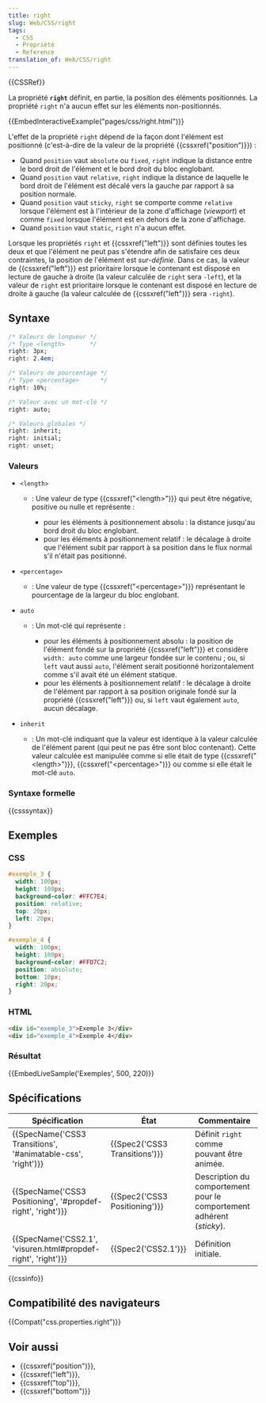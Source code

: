 ```yaml
---
title: right
slug: Web/CSS/right
tags:
  - CSS
  - Propriété
  - Reference
translation_of: Web/CSS/right
---
```


{{CSSRef}}

La propriété **`right`** définit, en partie, la position des éléments positionnés. La propriété `right` n'a aucun effet sur les éléments non-positionnés.

{{EmbedInteractiveExample("pages/css/right.html")}}

L'effet de la propriété `right` dépend de la façon dont l'élément est positionné (c'est-à-dire de la valeur de la propriété {{cssxref("position")}}) :

- Quand `position` vaut `absolute` ou `fixed`, `right` indique la distance entre le bord droit de l'élément et le bord droit du bloc englobant.
- Quand `position` vaut `relative`, `right` indique la distance de laquelle le bord droit de l'élément est décalé vers la gauche par rapport à sa position normale.
- Quand `position` vaut `sticky`, `right` se comporte comme `relative` lorsque l'élément est à l'intérieur de la zone d'affichage (_viewport_) et comme `fixed` lorsque l'élément est en dehors de la zone d'affichage.
- Quand `position` vaut `static`, `right` n'a aucun effet.

Lorsque les propriétés `right` et {{cssxref("left")}} sont définies toutes les deux et que l'élément ne peut pas s'étendre afin de satisfaire ces deux contraintes, la position de l'élément est _sur-définie._ Dans ce cas, la valeur de {{cssxref("left")}} est prioritaire lorsque le contenant est disposé en lecture de gauche à droite (la valeur calculée de `right` sera `-left`), et la valeur de `right` est prioritaire lorsque le contenant est disposé en lecture de droite à gauche (la valeur calculée de {{cssxref("left")}} sera `-right`).

## Syntaxe

```css
/* Valeurs de longueur */
/* Type <length>       */
right: 3px;
right: 2.4em;

/* Valeurs de pourcentage */
/* Type <percentage>      */
right: 10%;

/* Valeur avec un mot-clé */
right: auto;

/* Valeurs globales */
right: inherit;
right: initial;
right: unset;
```

### Valeurs

- `<length>`

  - : Une valeur de type {{cssxref("&lt;length&gt;")}} qui peut être négative, positive ou nulle et représente :

    - pour les éléments à positionnement absolu : la distance jusqu'au bord droit du bloc englobant.
    - pour les éléments à positionnement relatif : le décalage à droite que l'élément subit par rapport à sa position dans le flux normal s'il n'était pas positionné.

- `<percentage>`
  - : Une valeur de type {{cssxref("&lt;percentage&gt;")}} représentant le pourcentage de la largeur du bloc englobant.
- `auto`

  - : Un mot-clé qui représente :

    - pour les éléments à positionnement absolu : la position de l'élément fondé sur la propriété {{cssxref("left")}} et considère `width: auto` comme une largeur fondée sur le contenu ; ou, si `left` vaut aussi `auto`, l'élément serait positionné horizontalement comme s'il avait été un élément statique.
    - pour les éléments à positionnement relatif : le décalage à droite de l'élément par rapport à sa position originale fondé sur la propriété {{cssxref("left")}} ou, si `left` vaut également `auto`, aucun décalage.

- `inherit`
  - : Un mot-clé indiquant que la valeur est identique à la valeur calculée de l'élément parent (qui peut ne pas être sont bloc contenant). Cette valeur calculée est manipulée comme si elle était de type {{cssxref("&lt;length&gt;")}}, {{cssxref("&lt;percentage&gt;")}} ou comme si elle était le mot-clé `auto`.

### Syntaxe formelle

{{csssyntax}}

## Exemples

### CSS

```css
#exemple_3 {
  width: 100px;
  height: 100px;
  background-color: #FFC7E4;
  position: relative;
  top: 20px;
  left: 20px;
}

#exemple_4 {
  width: 100px;
  height: 100px;
  background-color: #FFD7C2;
  position: absolute;
  bottom: 10px;
  right: 20px;
}
```

### HTML

```html
<div id="exemple_3">Exemple 3</div>
<div id="exemple_4">Exemple 4</div>
```

### Résultat

{{EmbedLiveSample('Exemples', 500, 220)}}

## Spécifications

| Spécification                                                                    | État                                     | Commentaire                                                           |
| -------------------------------------------------------------------------------- | ---------------------------------------- | --------------------------------------------------------------------- |
| {{SpecName('CSS3 Transitions', '#animatable-css', 'right')}} | {{Spec2('CSS3 Transitions')}} | Définit `right` comme pouvant être animée.                            |
| {{SpecName('CSS3 Positioning', '#propdef-right', 'right')}} | {{Spec2('CSS3 Positioning')}} | Description du comportement pour le comportement adhérent (_sticky_). |
| {{SpecName('CSS2.1', 'visuren.html#propdef-right', 'right')}} | {{Spec2('CSS2.1')}}                 | Définition initiale.                                                  |

{{cssinfo}}

## Compatibilité des navigateurs

{{Compat("css.properties.right")}}

## Voir aussi

- {{cssxref("position")}},
- {{cssxref("left")}},
- {{cssxref("top")}},
- {{cssxref("bottom")}}
